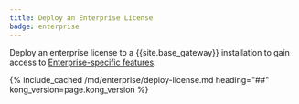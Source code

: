 ```yaml
---
title: Deploy an Enterprise License
badge: enterprise
---
```


Deploy an enterprise license to a {{site.base_gateway}} installation to gain access
to [Enterprise-specific features](/gateway/{{page.kong_version}}/plan-and-deploy/licenses).

{% include_cached /md/enterprise/deploy-license.md heading="##" kong_version=page.kong_version %}

